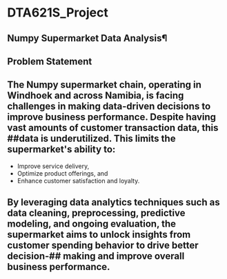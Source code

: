 # DTA621S_Project
## Numpy Supermarket Data Analysis¶

## Problem Statement
## The Numpy supermarket chain, operating in Windhoek and across Namibia, is facing challenges in making data-driven decisions to improve business performance. Despite having vast amounts of customer transaction data, this ##data is underutilized. This limits the supermarket's ability to:
* Improve service delivery,
* Optimize product offerings, and
* Enhance customer satisfaction and loyalty.
## By leveraging data analytics techniques such as data cleaning, preprocessing, predictive modeling, and ongoing evaluation, the supermarket aims to unlock insights from customer spending behavior to drive better decision-## making and improve overall business performance.
